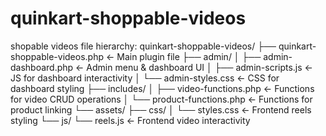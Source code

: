 # quinkart-shoppable-videos
shopable videos
file hierarchy:
quinkart-shoppable-videos/
├── quinkart-shoppable-videos.php  ← Main plugin file
├── admin/
│   ├── admin-dashboard.php        ← Admin menu & dashboard UI
│   ├── admin-scripts.js           ← JS for dashboard interactivity
│   └── admin-styles.css           ← CSS for dashboard styling
├── includes/
│   ├── video-functions.php        ← Functions for video CRUD operations
│   └── product-functions.php      ← Functions for product linking
└── assets/
    ├── css/
    │   └── styles.css    ← Frontend reels styling
    └── js/
        └── reels.js    ← Frontend video interactivity

